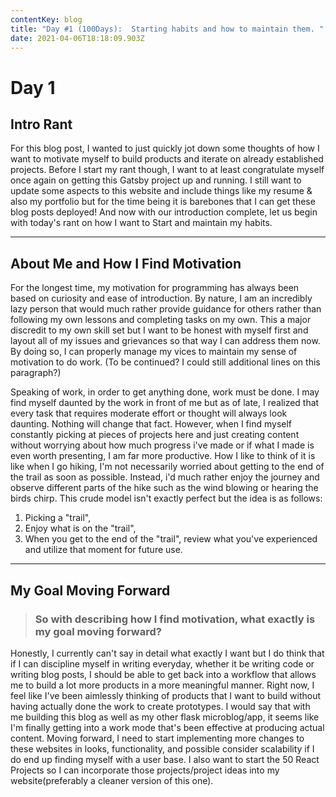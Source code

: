 ```yaml
---
contentKey: blog
title: "Day #1 (100Days):  Starting habits and how to maintain them. "
date: 2021-04-06T18:18:09.903Z
---
```

# Day 1

## Intro Rant

For this blog post, I wanted to just quickly jot down some thoughts of how I want to motivate myself to build products and iterate on already established projects. Before I start my rant though, I want to at least congratulate myself once again on getting this Gatsby project up and running. I still want to update some aspects to this website and include things like my resume & also my portfolio but for the time being it is barebones that I can get these blog posts deployed! And now with our introduction complete, let us begin with today's rant on how I want to Start and maintain my habits.  

- - -

## About Me and How I Find Motivation

For the longest time, my motivation for programming has always been based on curiosity and ease of introduction. By nature, I am an incredibly lazy person that would much rather provide guidance for others rather than following my own lessons and completing tasks on my own. This a major discredit to my own skill set but I want to be honest with myself first and layout all of my issues and grievances so that way I can address them now. By doing so, I can properly manage my vices to maintain my sense of motivation to do work. (To be continued? I could still additional lines on this paragraph?)

Speaking of work, in order to get anything done, work must be done. I may find myself daunted by the work in front of me but as of late, I realized that every task that requires moderate effort or thought will always look daunting. Nothing will change that fact. However, when I find myself constantly picking at pieces of projects here and just creating content without worrying about how much progress i've made or if what I made is even worth presenting, I am far more productive. How I like to think of it is like when I go hiking, I'm not necessarily worried about getting to the end of the trail as soon as possible. Instead, i'd much rather enjoy the journey and observe different parts of the hike such as the wind blowing or hearing the birds chirp. This crude model isn't exactly perfect but the idea is as follows: 

1. Picking a "trail",
2. Enjoy what is on the "trail", 
3. When you get to the end of the "trail", review what you've experienced and utilize that moment for future use.  

- - -

## My Goal Moving Forward

> ### So with describing how I find motivation, what exactly is my goal moving forward?

Honestly, I currently can't say in detail what exactly I want but I do think that if I can discipline myself in writing everyday, whether it be writing code or writing blog posts, I should be able to get back into a workflow that allows me to build a lot more products in a more meaningful manner. Right now, I feel like I've been aimlessly thinking of products that I want to build without having actually done the work to create prototypes. I would say that with me building this blog as well as my other flask microblog/app, it seems like I'm finally getting into a work mode that's been effective at producing actual content. Moving forward, I need to start implementing more changes to these websites in looks, functionality, and possible consider scalability if I do end up finding myself with a user base. I also want to start the 50 React Projects so I can incorporate those projects/project ideas into my website(preferably a cleaner version of this one).